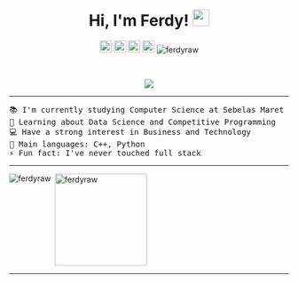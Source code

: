 <h1 align="center">
Hi, I'm Ferdy!
	<a href="https://github.com/ferdyraw" target="_self">
		<img src="https://media.giphy.com/media/hvRJCLFzcasrR4ia7z/giphy.gif" width="30">
	</a>
</h1>
<p align="center">
  <a href="mailto:duniaferdy@gmail.com" target="_blank"><img img src="https://img.shields.io/badge/Gmail-D14836?style=for-the-badge&logo=gmail&logoColor=white" alt="Gmail" height="22px"/></a>
  <a href="https://www.linkedin.com/in/ferdyrizkiawan/" target="_blank"><img src="https://img.shields.io/badge/LinkedIn-0077B5?style=for-the-badge&logo=linkedin&logoColor=white" alt="LinkedIn" height="22px"/></a>
	<a href="https://www.instagram.com/ferdyrizkiawan/" target="_blank"><img src="https://img.shields.io/badge/Instagram-E4405F?style=for-the-badge&logo=instagram&logoColor=white" alt="Instagram" height="22px"/></a>
	<a href="https://codeforces.com/profile/Ferdy-Raw" target="_blank"><img src="https://img.shields.io/badge/Codeforces-445f9d?style=for-the-badge&logo=Codeforces&logoColor=white" alt="Codeforces" height="22px"/></a>
	<a>
		<img src="https://komarev.com/ghpvc/?username=ferdyraw&label=Profile%20views&color=0e75b6&style=flat" alt="ferdyraw"/>
	</a>
</p>
<br/>
<p align="center">
	<a href="https://github.com/ferdyraw">
		<img src="https://readme-typing-svg.herokuapp.com?font=Fira+Code&pause=1000&center=true&vCenter=true&random=false&width=380&height=45&lines=Computer+Science+Student;DS+%7C+CP+Enthusiastic;Always+learning+new+things">
	</a>
</p>

<hr>

<pre>
📚 I'm currently studying Computer Science at Sebelas Maret University
🌱 Learning about Data Science and Competitive Programming
💻 Have a strong interest in Business and Technology
🌟 Main languages: C++, Python
⚡ Fun fact: I've never touched full stack
</pre>

<hr>

<p><img align="left" src="https://github-readme-stats.vercel.app/api/top-langs?username=ferdyraw&show_icons=true&locale=en&layout=compact" alt="ferdyraw"/></p>
<p>&nbsp;<img align="center" src="https://github-readme-stats.vercel.app/api?username=ferdyraw&show_icons=true&locale=en" alt="ferdyraw" height="166px"/></p>

-----
